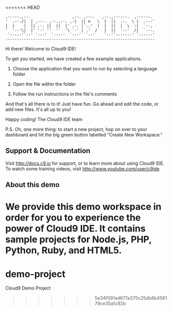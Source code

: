 <<<<<<< HEAD

    ,-----.,--.                  ,--. ,---.   ,--.,------.  ,------.
    '  .--./|  | ,---. ,--.,--. ,-|  || o   \  |  ||  .-.  \ |  .---'
    |  |    |  || .-. ||  ||  |' .-. |`..'  |  |  ||  |  \  :|  `--, 
    '  '--'\|  |' '-' ''  ''  '\ `-' | .'  /   |  ||  '--'  /|  `---.
     `-----'`--' `---'  `----'  `---'  `--'    `--'`-------' `------'
    ----------------------------------------------------------------- 


Hi there! Welcome to Cloud9 IDE!

To get you started, we have created a few example applications.

1) Choose the application that you want to run by selecting a language folder

2) Open the file within the folder

3) Follow the run instructions in the file's comments
    
And that's all there is to it! Just have fun. Go ahead and edit the code, 
or add new files. It's all up to you! 

Happy coding!
The Cloud9 IDE team

P.S. Oh, one more thing: to start a new project, hop on over to your 
dashboard and hit the big green button labelled "Create New Workspace."


## Support & Documentation

Visit http://docs.c9.io for support, or to learn more about using Cloud9 IDE. 
To watch some training videos, visit http://www.youtube.com/user/c9ide

## About this demo

We provide this demo workspace in order for you to experience the power of Cloud9 IDE. 
It contains sample projects for Node.js, PHP, Python, Ruby, and HTML5.
=======
demo-project
============

Cloud9 Demo Project
>>>>>>> 5e34f091ed671a375c25db8b456179ce35a1c92b
